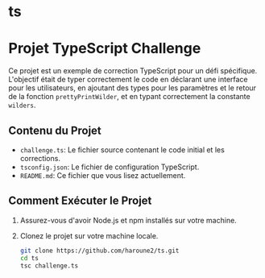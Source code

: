 # ts

# Projet TypeScript Challenge

Ce projet est un exemple de correction TypeScript pour un défi spécifique. L'objectif était de typer correctement le code en déclarant une interface pour les utilisateurs, en ajoutant des types pour les paramètres et le retour de la fonction `prettyPrintWilder`, et en typant correctement la constante `wilders`.

## Contenu du Projet

- `challenge.ts`: Le fichier source contenant le code initial et les corrections.
- `tsconfig.json`: Le fichier de configuration TypeScript.
- `README.md`: Ce fichier que vous lisez actuellement.

## Comment Exécuter le Projet

1. Assurez-vous d'avoir Node.js et npm installés sur votre machine.

2. Clonez le projet sur votre machine locale.

   ```bash
   git clone https://github.com/haroune2/ts.git
   cd ts
   tsc challenge.ts
